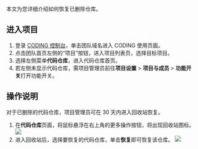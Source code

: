 本文为您详细介绍如何恢复已删除仓库。

## 进入项目

1. 登录 [CODING 控制台](https://console.cloud.tencent.com/coding)，单击团队域名进入 CODING 使用页面。
2. 点击团队首页左侧的“项目”按钮，进入项目列表页，选择目标项目。
3. 选择左侧菜单**代码仓库**，进入代码仓库首页。
4. 若左侧未显示代码仓库，需项目管理员前往**项目设置** > **项目与成员** > **功能开关**打开功能开关。

## 操作说明
对于已删除的代码仓库，项目管理员可在 30 天内进入回收站恢复。
1.  在**代码仓库**页面，将鼠标悬浮在右上角的更多操作按钮，将出现回收站图标。
![](https://qcloudimg.tencent-cloud.cn/raw/7447326b8a209e0d7d87471c46ad2c47.png)
2.  进入回收站后，选择要恢复的代码仓库，单击**恢复**即可恢复该仓库。
![](https://qcloudimg.tencent-cloud.cn/raw/60139eedec85725e31651d311f9c0c80.png)
